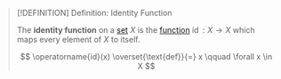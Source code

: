>[!DEFINITION] Definition: Identity Function
>
>The **identity function** on a [set](../../Set%20Theory/Set.md) $X$ is the [function](index.md) $\operatorname{id}: X \to X$ which maps every element of $X$ to itself.
>
>$$
>\operatorname{id}(x) \overset{\text{def}}{=} x \qquad \forall x \in X
>$$
>